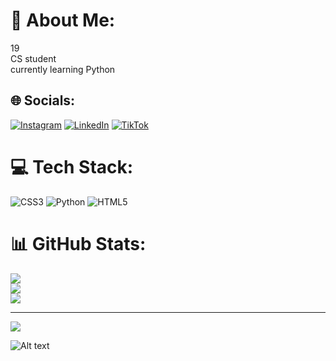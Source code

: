 # 💫 About Me:
19<br>CS student<br>currently learning Python


## 🌐 Socials:
[![Instagram](https://img.shields.io/badge/Instagram-%23E4405F.svg?logo=Instagram&logoColor=white)](https://instagram.com/retraayone) [![LinkedIn](https://img.shields.io/badge/LinkedIn-%230077B5.svg?logo=linkedin&logoColor=white)](https://linkedin.com/in/ayush-bist-709523324) [![TikTok](https://img.shields.io/badge/TikTok-%23000000.svg?logo=TikTok&logoColor=white)](https://tiktok.com/@retraayone) 

# 💻 Tech Stack:
![CSS3](https://img.shields.io/badge/css3-%231572B6.svg?style=for-the-badge&logo=css3&logoColor=white) ![Python](https://img.shields.io/badge/python-3670A0?style=for-the-badge&logo=python&logoColor=ffdd54) ![HTML5](https://img.shields.io/badge/html5-%23E34F26.svg?style=for-the-badge&logo=html5&logoColor=white)
# 📊 GitHub Stats:
![](https://github-readme-stats.vercel.app/api?username=Retraayone&theme=omni&hide_border=false&include_all_commits=false&count_private=false)<br/>
![](https://github-readme-streak-stats.herokuapp.com/?user=Retraayone&theme=omni&hide_border=false)<br/>
![](https://github-readme-stats.vercel.app/api/top-langs/?username=Retraayone&theme=omni&hide_border=false&include_all_commits=false&count_private=false&layout=compact)

---
[![](https://visitcount.itsvg.in/api?id=Retraayone&icon=0&color=0)](https://visitcount.itsvg.in)

![Alt text](https://spotify-recently-played-readme.vercel.app/api?user=31jfqk5p223golwzm7qmdmtpfvda)



<!-- Proudly created with GPRM ( https://gprm.itsvg.in ) -->
<!---
Retraayone/Retraayone is a ✨ special ✨ repository because its `README.md` (this file) appears on your GitHub profile.
You can click the Preview link to take a look at your changes.
--->

